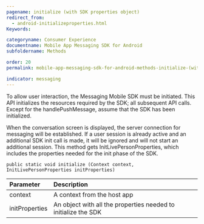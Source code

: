 ```yaml
---
pagename: initialize (with SDK properties object)
redirect_from:
  - android-initializeproperties.html
Keywords:

categoryname: Consumer Experience
documentname: Mobile App Messaging SDK for Android
subfoldername: Methods

order: 20
permalink: mobile-app-messaging-sdk-for-android-methods-initialize-(with-sdk-properties-object).html

indicator: messaging
---
```


To allow user interaction, the Messaging Mobile SDK must be initiated. This API initializes the resources required by the SDK; all subsequent API calls. Except for the handlePushMessage, assume that the SDK has been initialized.

When the conversation screen is displayed, the server connection for messaging will be established. If a user session is already active and an additional SDK init call is made, it will be ignored and will not start an additional session. This method gets InitLivePersonProperties, which includes the properties needed for the init phase of the SDK.

`public static void initialize (Context context, InitLivePersonProperties initProperties)`

| Parameter | Description |
| :--- | :--- |
| context | A context from the host app |
| initProperties | An object with all the properties needed to initialize the SDK |


